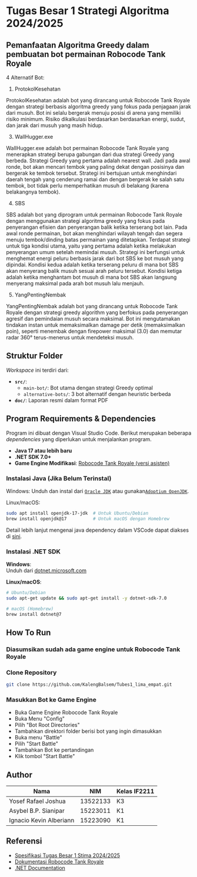 # Tugas Besar 1 Strategi Algoritma 2024/2025 
## Pemanfaatan Algoritma Greedy dalam pembuatan bot permainan Robocode Tank Royale
4 Alternatif Bot:
1. ProtokolKesehatan

ProtokolKesehatan adalah bot yang dirancang untuk Robocode Tank Royale dengan strategi berbasis algoritma greedy yang fokus pada penjagaan jarak dari musuh. Bot ini selalu bergerak menuju posisi di arena yang memiliki risiko minimum. Risiko dikalkulasi berdasarkan berdasarkan energi, sudut, dan jarak dari musuh yang masih hidup.
 
3. WallHugger.exe

WallHugger.exe adalah bot permainan Robocode Tank Royale yang menerapkan strategi berupa gabungan dari dua strategi Greedy yang berbeda. Strategi Greedy yang pertama adalah nearest wall. Jadi pada awal ronde, bot akan mencari tembok yang paling dekat dengan posisinya dan bergerak ke tembok tersebut. Strategi ini bertujuan untuk menghindari daerah tengah yang cenderung ramai dan dengan bergerak ke salah satu tembok, bot tidak perlu memperhatikan musuh di belakang (karena belakangnya tembok).

4. SBS

SBS adalah bot yang diprogram untuk permainan Robocode Tank Royale dengan menggunakan strategi algoritma greedy yang fokus pada penyerangan efisien dan penyerangan balik ketika terserang bot lain. Pada awal ronde permainan, bot akan menghindari wilayah tengah dan segera menuju tembok/dinding batas permainan yang ditetapkan. Terdapat strategi untuk tiga kondisi utama, yaitu yang pertama adalah ketika melakukan penyerangan umum setelah memindai musuh. Strategi ini berfungsi untuk menghemat energi peluru berbasis jarak dari bot SBS ke bot musuh yang dipindai. Kondisi kedua adalah ketika terserang peluru di mana bot SBS akan menyerang balik musuh sesuai arah peluru tersebut. Kondisi ketiga adalah ketika menghantam bot musuh di mana bot SBS akan langsung menyerang maksimal pada arah bot musuh lalu menjauh.

5. YangPentingNembak

YangPentingNembak adalah bot yang dirancang untuk Robocode Tank Royale dengan strategi greedy algorithm yang berfokus pada penyerangan agresif dan pemindaian musuh secara maksimal. Bot ini mengutamakan tindakan instan untuk memaksimalkan damage per detik (memaksimalkan poin), seperti menembak dengan firepower maksimal (3.0) dan memutar radar 360° terus-menerus untuk mendeteksi musuh.

## Struktur Folder
*Workspace* ini terdiri dari:  
- **`src/`**:  
  - `main-bot/`: Bot utama dengan strategi Greedy optimal  
  - `alternative-bots/`: 3 bot alternatif dengan heuristic berbeda  
- **`doc/`**: Laporan resmi dalam format PDF  

## Program Requirements & Dependencies
Program ini dibuat dengan Visual Studio Code. Berikut merupakan beberapa *dependencies* yang diperlukan untuk menjalankan program.
- **Java 17 atau lebih baru**
- **.NET SDK 7.0+**  
- **Game Engine Modifikasi**: [Robocode Tank Royale (versi asisten)](https://github.com/robocode-dev/tank-royale)  

### Instalasi Java (Jika Belum Terinstal)
Windows: Unduh dan instal dari [`Oracle JDK`](https://www.oracle.com/java/technologies/downloads/?er=221886) atau gunakan[`Adoptium OpenJDK`](https://adoptium.net/).

Linux/macOS:
```sh
sudo apt install openjdk-17-jdk  # Untuk Ubuntu/Debian  
brew install openjdk@17          # Untuk macOS dengan Homebrew  
```
Detail lebih lanjut mengenai java dependency dalam VSCode dapat diakses di [sini](https://github.com/microsoft/vscode-java-dependency#manage-dependencies).

### Instalasi .NET SDK  
**Windows**:  
Unduh dari [dotnet.microsoft.com](https://dotnet.microsoft.com/)  

**Linux/macOS**:  
```bash  
# Ubuntu/Debian  
sudo apt-get update && sudo apt-get install -y dotnet-sdk-7.0  

# macOS (Homebrew)  
brew install dotnet@7  
```

## How To Run

### Diasumsikan sudah  ada game engine untuk Robocode Tank Royale

### Clone Repository

```bash
git clone https://github.com/KalengBalsem/Tubes1_lima_empat.git
```

### Masukkan Bot ke Game Engine
- Buka Game Engine Robocode Tank Royale
- Buka Menu "Config"
- Pilih "Bot Root Directories"
- Tambahkan direktori folder berisi bot yang ingin dimasukkan
- Buka menu "Battle"
- Pilih "Start Battle"
- Tambahkan Bot ke pertandingan
- Klik tombol "Start Battle"

## Author
| Nama | NIM | Kelas IF2211
| --- | --- | --- |
| Yosef Rafael Joshua  | 13522133 | K3 |
| Asybel B.P. Sianipar | 15223011 | K1 |
| Ignacio Kevin Alberiann | 15223090 | K1 |

## Referensi
- [Spesifikasi Tugas Besar 1 Stima 2024/2025](https://docs.google.com/document/d/14MCaRiFGiA6Ez5W8-OLxZ9enXyENcep7AzSH6sUHKM8/edit?tab=t.0)
- [Dokumentasi Robocode Tank Royale](https://robocode-dev.github.io/tank-royale/?spm=a2ty_o01.29997173.0.0.1820c921OkPQ2P)
- [.NET Documentation](https://dotnet.microsoft.com/en-us/learntocode?spm=a2ty_o01.29997173.0.0.1820c921OkPQ2P)
